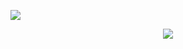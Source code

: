 ![](https://file.garden/Zlc_rlwZaj3gLlZ-/Untitled107_20241108205516.png)

<p align="center">
<img src="https://komarev.com/ghpvc/?username=fuyushirono&label=stalkers&color=red"
</p>
